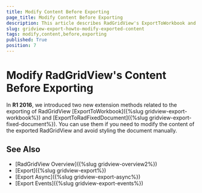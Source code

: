 ```yaml
---
title: Modify Content Before Exporting
page_title: Modify Content Before Exporting
description: This article describes RadGridView's ExportToWorkbook and ExportToRadFixedDocument extension methods which can be used to modify the exported documents.
slug: gridview-export-howto-modify-exported-content
tags: modify,content,before,exporting
published: True
position: 7
---
```


# Modify RadGridView's Content Before Exporting

In __R1 2016__, we introduced two new extension methods related to the exporting of RadGridView [ExportToWorkbook]({%slug gridview-export-workbook%}) and [ExportToRadFixedDocument]({%slug gridview-export-fixed-document%}). You can use them if you need to modify the content of the exported RadGridView and avoid styling the document manually.

## See Also

 * [RadGridView Overview]({%slug gridview-overview2%})
 * [Export]({%slug gridview-export%})
 * [Export Async]({%slug gridview-export-async%})
 * [Export Events]({%slug gridview-export-events%})